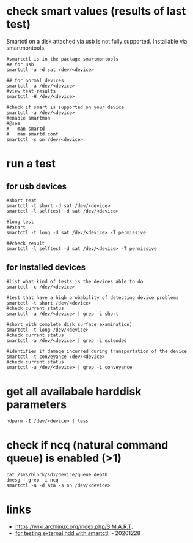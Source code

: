 # check smart values (results of last test)

Smartctl on a disk attached via usb is not fully supported.
Installable via smartmontools.

```
#smartctl is in the package smartmontools
## for usb
smartctl -a -d sat /dev/<device>

## for normal devices
smartctl -a /dev/<device>
#view test results
smartctl -H /dev/<device>
```

```
#check if smart is supported on your device
smartctl -a /dev/<device>
#enable smartmon
#@see
#   man smartd
#   man smartd.conf
smartctl -s on /dev/<device>
```

# run a test

## for usb devices

```
#short test
smartctl -t short -d sat /dev/<device>
smartctl -l selftest -d sat /dev/<device>

#long test
##start
smartctl -t long -d sat /dev/<device> -T permissive

##check result
smartctl -l selftest -d sat /dev/<device> -T permissive
```

## for installed devices

```
#list what kind of tests is the devices able to do
smartctl -c /dev/<device>

#test that have a high probability of detecting device problems
smartctl -t short /dev/<device>
#check current status
smartctl -a /dev/<device> | grep -i short

#short with complete disk surface examination)
smartctl -t long /dev/<device>
#check current status
smartctl -a /dev/<device> | grep -i extended

#identifies if damage incurred during transportation of the device
smartctl -t conveyance /dev/<device>
#check current status
smartctl -a /dev/<device> | grep -i conveyance
```

# get all availabale harddisk parameters

```
hdparm -I /dev/<device> | less
```

# check if ncq (natural command queue) is enabled (>1)

```
cat /sys/block/sdx/device/queue_depth
dmesg | grep -i ncq
smartctl -a -d ata -s on /dev/<device>
```

# links

* https://wiki.archlinux.org/index.php/S.M.A.R.T.
* [for testing external hdd with smartctl,](https://gist.github.com/meinside/0538087cc60a2f0654bb) - 20201228
